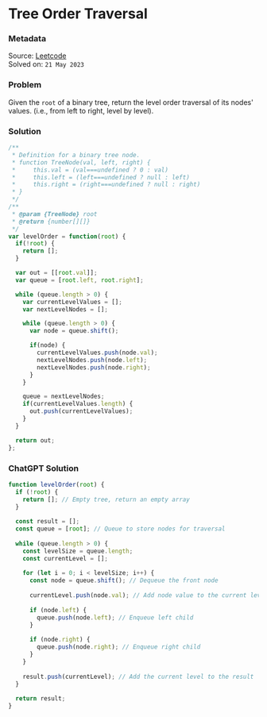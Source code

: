 # Tree Order Traversal

### Metadata

Source: [Leetcode](https://leetcode.com/problems/binary-tree-level-order-traversal) <br/>
Solved on: `21 May 2023`

### Problem
Given the `root` of a binary tree, return the level order traversal of its nodes' values. (i.e., from left to right, level by level).

### Solution
```javascript
/**
 * Definition for a binary tree node.
 * function TreeNode(val, left, right) {
 *     this.val = (val===undefined ? 0 : val)
 *     this.left = (left===undefined ? null : left)
 *     this.right = (right===undefined ? null : right)
 * }
 */
/**
 * @param {TreeNode} root
 * @return {number[][]}
 */
var levelOrder = function(root) {
  if(!root) {
    return [];
  }

  var out = [[root.val]];
  var queue = [root.left, root.right];

  while (queue.length > 0) {
    var currentLevelValues = [];
    var nextLevelNodes = [];

    while (queue.length > 0) {
      var node = queue.shift();

      if(node) {
        currentLevelValues.push(node.val);
        nextLevelNodes.push(node.left);
        nextLevelNodes.push(node.right);
      }
    }

    queue = nextLevelNodes;
    if(currentLevelValues.length) {
      out.push(currentLevelValues);
    }
  }

  return out;
};
```

### ChatGPT Solution
```javascript
function levelOrder(root) {
  if (!root) {
    return []; // Empty tree, return an empty array
  }
  
  const result = [];
  const queue = [root]; // Queue to store nodes for traversal
  
  while (queue.length > 0) {
    const levelSize = queue.length;
    const currentLevel = [];
    
    for (let i = 0; i < levelSize; i++) {
      const node = queue.shift(); // Dequeue the front node
      
      currentLevel.push(node.val); // Add node value to the current level
      
      if (node.left) {
        queue.push(node.left); // Enqueue left child
      }
      
      if (node.right) {
        queue.push(node.right); // Enqueue right child
      }
    }
    
    result.push(currentLevel); // Add the current level to the result
  }
  
  return result;
}
```
